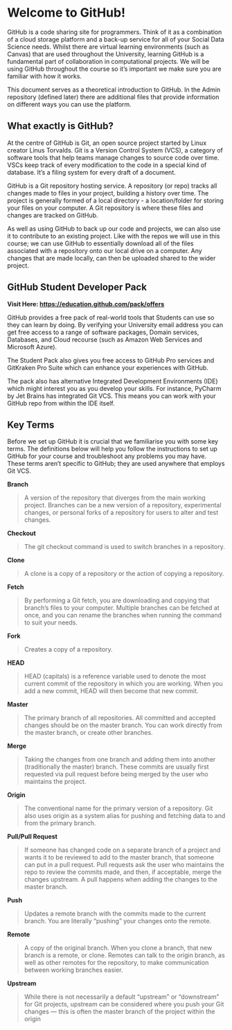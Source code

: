 # Welcome to GitHub!

GitHub is a code sharing site for programmers. Think of it as a combination of a cloud storage platform and a back-up service for all of your Social Data Science needs. Whilst there are virtual learning environments (such as Canvas) that are used throughout the University, learning GitHub is a fundamental part of collaboration in computational projects.
We will be using GitHub throughout the course so it’s important we make sure you are familiar with how it works. 

This document serves as a theoretical introduction to GitHub. In the Admin repository (defined later) there are additional files that provide information on different ways you can use the platform.

## What exactly is GitHub?
At the centre of GitHub is Git, an open source project started by Linux creator Linus Torvalds. Git is a Version Control System (VCS), a category of software tools that help teams manage changes to source code over time. VSCs keep track of every modification to the code in a special kind of database. It’s a filing system for every draft of a document.

GitHub is a Git repository hosting service. A repository (or repo) tracks all changes made to files in your project, building a history over time. The project is generally formed of a local directory - a location/folder for storing your files on your computer. A Git repository is where these files and changes are tracked on GitHub. 

As well as using GitHub to back up our code and projects, we can also use it to contribute to an existing project. Like with the repos we will use in this course; we can use GitHub to essentially download all of the files associated with a repository onto our local drive on a computer. Any changes that are made locally, can then be uploaded shared to the wider project.

## GitHub Student Developer Pack
**Visit Here: https://education.github.com/pack/offers**

GitHub provides a free pack of real-world tools that Students can use so they can learn by doing. By verifying your University email address you can get free access to a range of software packages, Domain services, Databases, and Cloud recourse (such as Amazon Web Services and Microsoft Azure). 

The Student Pack also gives you free access to GitHub Pro services and GitKraken Pro Suite which can enhance your experiences with GitHub.

The pack also has alternative Integrated Development Environments (IDE) which might interest you as you develop your skills. For instance, PyCharm by Jet Brains has integrated Git VCS. This means you can work with your GitHub repo from within the IDE itself.

## Key Terms
Before we set up GitHub it is crucial that we familiarise you with some key terms. The definitions below will help you follow the instructions to set up GitHub for your course and troubleshoot any problems you may have. These terms aren’t specific to GitHub; they are used anywhere that employs Git VCS.

**Branch**
> A version of the repository that diverges from the main working project. Branches can be a new version of a repository, experimental changes, or personal forks of a repository for users to alter and test changes.

**Checkout**
>The git checkout command is used to switch branches in a repository.

**Clone**
> A clone is a copy of a repository or the action of copying a repository. 

**Fetch**
> By performing a Git fetch, you are downloading and copying that branch’s files to your computer. Multiple branches can be fetched at once, and you can rename the branches when running the command to suit your needs.

**Fork**
> Creates a copy of a repository.

**HEAD**
> HEAD (capitals) is a reference variable used to denote the most current commit of the repository in which you are working. When you add a new commit, HEAD will then become that new commit.

**Master**
>The primary branch of all repositories. All committed and accepted changes should be on the master branch. You can work directly from the master branch, or create other branches.

**Merge**
> Taking the changes from one branch and adding them into another (traditionally the master) branch. These commits are usually first requested via pull request before being merged by the user who maintains the project.

**Origin**
> The conventional name for the primary version of a repository. Git also uses origin as a system alias for pushing and fetching data to and from the primary branch. 

**Pull/Pull Request**
>If someone has changed code on a separate branch of a project and wants it to be reviewed to add to the master branch, that someone can put in a pull request. Pull requests ask the user who maintains the repo to review the commits made, and then, if acceptable, merge the changes upstream. A pull happens when adding the changes to the master branch.

**Push**
> Updates a remote branch with the commits made to the current branch. You are literally “pushing” your changes onto the remote.

**Remote**
> A copy of the original branch. When you clone a branch, that new branch is a remote, or clone. Remotes can talk to the origin branch, as well as other remotes for the repository, to make communication between working branches easier.

**Upstream**
> While there is not necessarily a default “upstream” or “downstream” for Git projects, upstream can be considered where you push your Git changes — this is often the master branch of the project within the origin
